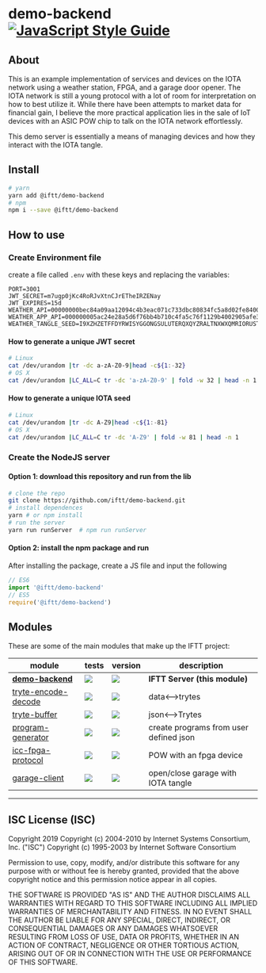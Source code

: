 # demo-backend [![JavaScript Style Guide](https://img.shields.io/badge/code_style-standard-brightgreen.svg)](https://standardjs.com)

## About

This is an example implementation of services and devices on the IOTA network using a weather station, FPGA, and a garage door opener. The IOTA network is still a young protocol with a lot of room for interpretation on how to best utilize it. While there have been attempts to market data for financial gain, I believe the more practical application lies in the sale of IoT devices with an ASIC POW chip to talk on the IOTA network effortlessly.

This demo server is essentially a means of managing devices and how they interact with the IOTA tangle.

## Install
```sh
# yarn
yarn add @iftt/demo-backend
# npm
npm i --save @iftt/demo-backend
```

## How to use

### Create Environment file
create a file called `.env` with these keys and replacing the variables:
```
PORT=3001
JWT_SECRET=m7ugp0jKc4RoRJvXtnCJrETheIRZENay
JWT_EXPIRES=15d
WEATHER_API=00000000bec84a09aa12094c4b3eac071c733dbc80834fc5a8d02fe840000000
WEATHER_APP_API=000000005ac24e28a5d6f76bb4b710c4fa5c76f1129b4002905afe31c0000000
WEATHER_TANGLE_SEED=I9XZHZETFFDYRWISYGGONGSULUTERQXQYZRALTNXWXQMRIORUSTTCKJVYNHCBWKGSDVEKIBXMQMOJKPQBX
```

#### How to generate a unique JWT secret
```sh
# Linux
cat /dev/urandom |tr -dc a-zA-Z0-9|head -c${1:-32}
# OS X
cat /dev/urandom |LC_ALL=C tr -dc 'a-zA-Z0-9' | fold -w 32 | head -n 1
```

#### How to generate a unique IOTA seed
```sh
# Linux
cat /dev/urandom |tr -dc A-Z9|head -c${1:-81}
# OS X
cat /dev/urandom |LC_ALL=C tr -dc 'A-Z9' | fold -w 81 | head -n 1
```

### Create the NodeJS server

#### Option 1: download this repository and run from the lib
```sh
# clone the repo
git clone https://github.com/iftt/demo-backend.git
# install dependences
yarn # or npm install
# run the server
yarn run runServer  # npm run runServer
```

#### Option 2: install the npm package and run
After installing the package, create a JS file and input the following
```js
// ES6
import '@iftt/demo-backend'
// ES5
require('@iftt/demo-backend')
```

## Modules

These are some of the main modules that make up the IFTT project:

| module | tests | version | description |
|---|---|---|---|
| **[demo-backend][demo-backend]** | [![][demo-backend-ti]][demo-backend-tu] | [![][demo-backend-ni]][demo-backend-nu] | **IFTT Server (this module)**
| [tryte-encode-decode][tryte-encode-decode] | [![][tryte-encode-decode-ti]][tryte-encode-decode-tu] | [![][tryte-encode-decode-ni]][tryte-encode-decode-nu] | data<-->trytes
| [tryte-buffer][tryte-buffer] | [![][tryte-buffer-ti]][tryte-buffer-tu] | [![][tryte-buffer-ni]][tryte-buffer-nu] | json<-->Trytes
| [program-generator][program-generator] | [![][program-generator-ti]][program-generator-tu] | [![][program-generator-ni]][program-generator-nu] | create programs from user defined json
| [icc-fpga-protocol][icc-fpga-protocol] | [![][icc-fpga-protocol-ti]][icc-fpga-protocol-tu] | [![][icc-fpga-protocol-ni]][icc-fpga-protocol-nu] | POW with an fpga device
| [garage-client][garage-client] | [![][garage-client-ti]][garage-client-tu] | [![][garage-client-ni]][garage-client-nu] | open/close garage with IOTA tangle

[demo-backend]: https://github.com/iftt/demo-backend
[demo-backend-ti]: https://travis-ci.org/iftt/demo-backend.svg?branch=master
[demo-backend-tu]: https://travis-ci.org/iftt/demo-backend
[demo-backend-ni]: https://img.shields.io/npm/v/@iftt/demo-backend.svg
[demo-backend-nu]: https://npmjs.org/package/@iftt/demo-backend

[tryte-encode-decode]: https://github.com/iftt/tryte-encode-decode
[tryte-encode-decode-ti]: https://travis-ci.org/iftt/tryte-encode-decode.svg?branch=master
[tryte-encode-decode-tu]: https://travis-ci.org/iftt/tryte-encode-decode
[tryte-encode-decode-ni]: https://img.shields.io/npm/v/@iftt/tryte-encode-decode.svg
[tryte-encode-decode-nu]: https://npmjs.org/package/@iftt/tryte-encode-decode

[tryte-buffer]: https://github.com/iftt/tryte-buffer
[tryte-buffer-ti]: https://travis-ci.org/iftt/tryte-buffer.svg?branch=master
[tryte-buffer-tu]: https://travis-ci.org/iftt/tryte-buffer
[tryte-buffer-ni]: https://img.shields.io/npm/v/@iftt/tryte-buffer.svg
[tryte-buffer-nu]: https://npmjs.org/package/@iftt/tryte-buffer

[program-generator]: https://github.com/iftt/program-generator
[program-generator-ti]: https://travis-ci.org/iftt/program-generator.svg?branch=master
[program-generator-tu]: https://travis-ci.org/iftt/program-generator
[program-generator-ni]: https://img.shields.io/npm/v/@iftt/program-generator.svg
[program-generator-nu]: https://npmjs.org/package/@iftt/program-generator

[icc-fpga-protocol]: https://github.com/iftt/icc-fpga-protocol
[icc-fpga-protocol-ti]: https://travis-ci.org/iftt/icc-fpga-protocol.svg?branch=master
[icc-fpga-protocol-tu]: https://travis-ci.org/iftt/icc-fpga-protocol
[icc-fpga-protocol-ni]: https://img.shields.io/npm/v/@iftt/icc-fpga-protocol.svg
[icc-fpga-protocol-nu]: https://npmjs.org/package/@iftt/icc-fpga-protocol

[garage-client]: https://github.com/iftt/garage-client
[garage-client-ti]: https://travis-ci.org/iftt/garage-client.svg?branch=master
[garage-client-tu]: https://travis-ci.org/iftt/garage-client
[garage-client-ni]: https://img.shields.io/npm/v/@iftt/garage-client.svg
[garage-client-nu]: https://npmjs.org/package/@iftt/garage-client


---

## ISC License (ISC)

Copyright 2019 <IFTT>
Copyright (c) 2004-2010 by Internet Systems Consortium, Inc. ("ISC")
Copyright (c) 1995-2003 by Internet Software Consortium


Permission to use, copy, modify, and/or distribute this software for any purpose with or without fee is hereby granted, provided that the above copyright notice and this permission notice appear in all copies.

THE SOFTWARE IS PROVIDED "AS IS" AND THE AUTHOR DISCLAIMS ALL WARRANTIES WITH REGARD TO THIS SOFTWARE INCLUDING ALL IMPLIED WARRANTIES OF MERCHANTABILITY AND FITNESS. IN NO EVENT SHALL THE AUTHOR BE LIABLE FOR ANY SPECIAL, DIRECT, INDIRECT, OR CONSEQUENTIAL DAMAGES OR ANY DAMAGES WHATSOEVER RESULTING FROM LOSS OF USE, DATA OR PROFITS, WHETHER IN AN ACTION OF CONTRACT, NEGLIGENCE OR OTHER TORTIOUS ACTION, ARISING OUT OF OR IN CONNECTION WITH THE USE OR PERFORMANCE OF THIS SOFTWARE.
